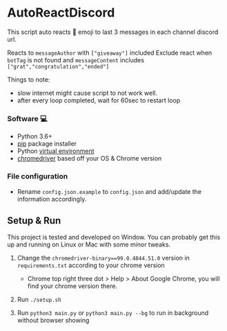 # AutoReactDiscord
This script auto reacts :tada: emoji to last 3 messages in each channel discord url. 

Reacts to `messageAuthor` with `["giveaway"]` included
Exclude react when `botTag` is not found and `messageContent` includes `["grat","congratulation","ended"]`

Things to note:
- slow internet might cause script to not work well.
- after every loop completed, wait for 60sec to restart loop

### Software :computer:

- Python 3.6+
- [pip](https://pip.pypa.io/en/stable/) package installer
- Python [virtual environment](https://virtualenv.pypa.io/en/latest/)
- [chromedriver](https://chromedriver.chromium.org/downloads) based off your OS & Chrome version

### File configuration 

- Rename `config.json.example` to `config.json` and add/update the information accordingly.

## Setup & Run 

This project is tested and developed on Window. You can probably get this up and running on Linux or Mac with some minor tweaks.

1. Change the `chromedriver-binary==99.0.4844.51.0` version in `requirements.txt` according to your chrome version
	- Chrome top right three dot > Help > About Google Chrome, you will find your chrome version there.

2. Run `./setup.sh` 

3. Run `python3 main.py` or `python3 main.py --bg` to run in background without browser showing